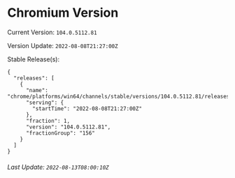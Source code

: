 # Chromium Version

Current Version: `104.0.5112.81`

Version Update: `2022-08-08T21:27:00Z`

Stable Release(s):
```
{
  "releases": [
    {
      "name": "chrome/platforms/win64/channels/stable/versions/104.0.5112.81/releases/1659994020",
      "serving": {
        "startTime": "2022-08-08T21:27:00Z"
      },
      "fraction": 1,
      "version": "104.0.5112.81",
      "fractionGroup": "156"
    }
  ]
}
```

###### Last Update: `2022-08-13T08:00:10Z`
